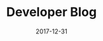 ---
title: Developer Blog
headline: Technical Blog
textline: Welcome to the Technical blog!
weight: 4
outputs:
- HTML
- RSS
- OpenSearch
publishdate: 2017-12-31
expirydate: 2030-01-01
date: 2017-12-31
description: 'Technical Blog'
author: []
categories: []
tags: []
cta:
  headline: ''
  textline: ''
  calls_to_action: []
private: false
aliases: []
slug: '/blog/'
---
